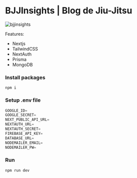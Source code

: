 # BJJInsights | Blog de Jiu-Jitsu

![bjjinsights](https://github.com/MarceloMafraBJJ/bjjinsights/assets/84472778/9f09144f-6acb-4031-a76d-523c68d85bd1)

Features:

- Nextjs
- TailwindCSS
- NextAuth
- Prisma
- MongoDB

### Install packages

```shell
npm i
```

### Setup .env file

```js
GOOGLE_ID=
GOOGLE_SECRET=
NEXT_PUBLIC_API_URL=
NEXTAUTH_URL=
NEXTAUTH_SECRET=
FIREBASE_API_KEY=
DATABASE_URL=
NODEMAILER_EMAIL=
NODEMAILER_PW=
```

### Run

```shell
npm run dev
```
